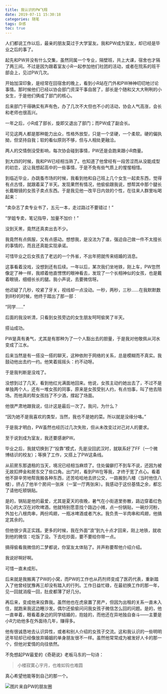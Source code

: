 ```yaml
---
title: 我认识的PW飞翔
date: 2019-07-11 15:30:18
categories: 随笔
tags: 杂感
toc: true
---
```

人们都说工作以后，最亲的朋友莫过于大学室友。我和PW成为室友，却已经是毕业之后的事了。

起先和PW并没有什么交集，虽然同属一个专业，隔壁班，共上大课，宿舍也才隔了两三间。不过是因为跟着室友小R一起参加他们社团的活动，或者在院系的班干部会上，见过PW几次。

开始加深印象，是经常在回宿舍的晚上，看到小R站在门外和PW神神叨叨地讨论事情。那时候他们已经以协会部门资深干事自居了，部长是个随和又大大咧咧的小女生，于是他们俩成了部门的核心。

后来部门干得确实有声有色，办了几次不大但也不小的活动，协会人气高涨，会长和老师也很高兴。

一年之后，小R成了部长，旋即又退出了部门；而PW成了副会长。

可见这两人都是那种能力出众，性格外放型，只是一个坚硬，一个柔软。硬的偏执拗，但坚持自我；软的看似原则不够，但与人相处更融洽。

两人的交情倒没受影响，每次协会碰到事情，PW还是会跑来跟小R商量。

到大四的时候，我和PW已经相当熟了。也知道了他曾经有一段苦涩而从没能成型的初恋，这让我想起高中的一些事情，于是不免有些气质上的惺惺相惜。

到临近毕业，办跳蚤市场的时候，我看到他和自己班上几个女生一起卖东西，觉得有点古怪，就跟着呆了半天。发现果然有情况，他偷偷跟我说，想帮其中那个腿长长戴眼镜的女孩子卖点东西。于是我见他一改平日内敛的个性，在往来人群里吆喝起来：

“卖杂志了卖专业书了，五元一本，走过路过不要错过！”

“学姐专卖，笔记指导，加量不加价！”

没到天黑，竟然还真卖出去不少。

我竟然有点佩服，又有点感动。想想我，是没法为了谁，强迫自己做一件不太擅长的事情的，而且还真能实现承诺。

可惜毕业之后女孩去了老远的一个外省，不出年把就传来结婚的消息。

这事看着没戏，没想到还有后续。一年以后，某次我们坐地铁，刚上车，PW忽然像定了神一样，我顺着他直愣愣的眼神看去，发现了一个长相神似的女孩，也是戴着眼镜，细细长长的腿。我小声说，去要微信呀。

他迟疑了几秒，咬紧了牙关，视线却一点没动。一秒，两秒，三秒……在我默默数到8秒的时候，他终于踏出了那一部：

“同学……”

后面的我没听清，只看到女孩旁边的女生朋友呵呵偷笑了半天。

搭讪成功。

PW是真有勇气，尤其是有那种为了一个人豁出去的胆量，于是我对他敬佩从河水变成了江水。

后来当然是有一搭没一搭的聊天，这种依附于网络的关系，总是模糊而不真实。我鼓动他出去约一约。他笑着摇摇头：约不动呀。

于是我判断是没戏了。

没想到过了几天，看到他红光满面地回来。他说，女孩主动约她出去了，不过不是单独两个人，还有一堆女孩的同事，原来是女孩受别人约，有点怕事，叫了他去陪场。而他真的帮女孩挡了不少酒，撑起了场面。

他很严肃地跟我说，估计这是最后一次了。我问，为什么？

“因为她不是我喜欢的类型，当然，我也不是她的菜。所以就是没缘分咯。”

于是我才明白，PW虽然也经历过几次失败，但从未改变过对己对人的要求。

至于说到成为室友，我还要感谢PW。

毕业之后，我就切换到了“投靠”模式，先是没回武汉时，就联系好了FF（一个微博结识的校友）；等换了工作，又搭上了PW这条线。

从前房东那退租的当天，境况已经相当麻烦了。住处偏僻打不到车不说，还因为被无故扣押金和房东交了些口角。出门时，看到PW在等我，才终于宽了点心。看着他不辞辛劳地帮我搬各种东西，还苦哈哈地去挤公交，一路搬到八楼（当时他住八楼），挤占了他半个房间一张床（一室一厅两张床）。我感动于这份基情之余，都忘了请他吃顿锅贴。

是的，锅贴是他的最爱，尤其是夏天的夜晚，暑气在小街道里弥散，路边穿着红色背心的大汉在对吹啤酒，他就特别愿意找个路边小摊，点一份锅贴，一碗炒河粉，外加七八根肉串，两份鸡翅，一瓶冰啤酒或者汽水。我负责一半肉串和鸡翅，他搞定其余的。

但他很少真正实践。更多的时候，我在外面“浪”到九十点才回来，刚上地铁，就收到他的微信：吃饭了没。下去吃炒面，要不要给你带一点。

搞得偷看我微信的二梦都说，你室友太体贴了。并声称要帮他介绍介绍。

我说好啊好啊。

可惜一直未成形。

后来就是我搬离了PW的小窝，而PW的工作也从药剂师变成了医药代表，重新踏入了他曾经犹豫再三却没有踏入的行列。工作日益忙碌，在最初换工作的那一年，见一回就消瘦一回，肚皮都薄了好几分。

再后来，变成他来投靠我。虽然他也在虎泉置了房产，但因为出租的关系一直未入住，就跑来我这边睡沙发。偶尔还偷偷问问我女孩子微信怎么回的问题。是的，他一直单着，眼看着身边的同学结婚的，抱娃的，而他还在异地独自奋斗——主要是小R力劝他多在外面待几年，赚得多。

他有很诚恳地去认识异性，或者和别人介绍的女孩子交流。这和我认识的一些明明还年轻却已经像放弃婚姻的单身朋友很不一样。虽然他常常成为被发好人卡的那一个，但他对爱情的向往依然。

不免想起PW最爱的《奇葩说》老板马东的一句诗：

>小楼寂寞心宇月，也难如钩也难圆

真心希望他能等到自己的那一个。

![图片来自PW的朋友圈](https://upload-images.jianshu.io/upload_images/29336-b44a1e710ed6fc63.jpg?imageMogr2/auto-orient/strip%7CimageView2/2/w/1240)


















